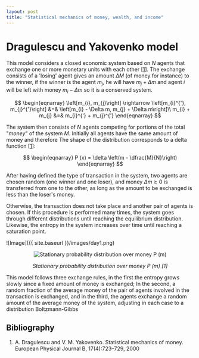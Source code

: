 ```yaml
---
layout: post
title: "Statistical mechanics of money, wealth, and income"
---
```


# Dragulescu and Yakovenko model


This model considers a closed economic system based on $N$ agents that exchange one or more monetary units with each other \[[1](#bibliography)\]. The exchange consists of a 'losing' agent gives an amount $\Delta M$ (of money for instance) to the winner, if the winner is the agent $m_{j}$, he will have $m_{j} + \Delta m$ and agent $i$ will be left with money $m_{i} - \Delta m$ so it is a conserved system.

$$
\begin{eqnarray}
\left[m_{i}, m_{j}\right] \rightarrow \left[m_{i}^{'}, m_{j}^{'}\right] &=& \left[m_{i} - \Delta m, m_{j} + \Delta m\right]\\
m_{i} + m_{j} &=& m_{i}^{'} + m_{j}^{'}
\end{eqnarray}
$$

The system then consists of $N$ agents competing for portions of the total "_money_" of the system $M$. Initially all agents have the same amount of money and therefore The shape of the distribution corresponds to a delta function \[[1](#bibliography)\]:

$$
\begin{eqnarray}
P (x) = \delta \left(m - \dfrac{M}{N}\right) 
\end{eqnarray}
$$

After having defined the type of transaction in the system, two agents are chosen random (one winner and one loser), and money $\Delta m \geq 0$ is transferred from one to the other, as long as the amount to be exchanged is less than the loser's money.

Otherwise, the transaction does not take place and another pair of agents is chosen. If this procedure is performed many times, the system goes through different distributions until reaching the equilibrium distribution. Likewise, the entropy in the system increases over time until reaching a saturation point.

![Image]({{ site.baseurl }}/images/day1.png)

<div style="text-align: center;">
    <img src="{{ site.baseurl }}/images/day1.png" alt=" Stationary probability distribution over money P (m)" style="max-width: 100%; height: auto;">
    <p style="font-style: italic;"> Stationary probability distribution over money P (m) [1]</p>
</div>


This model follows three exchange rules, in the first the entropy grows slowly since a fixed amount of money is exchanged; In the second, a random fraction of the average money of the pair of agents involved in the transaction is exchanged, and in the third, the agents exchange a random amount of the average money of the system, adjusting in each case to a distribution Boltzmann-Gibbs

## Bibliography
<a id="bibliography"></a>

1. A. Dragulescu and V. M. Yakovenko. Statistical mechanics of money. European Physical	Journal B, 17(4):723–729, 2000
